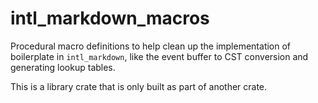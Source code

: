 # intl_markdown_macros

Procedural macro definitions to help clean up the implementation of boilerplate in `intl_markdown`, like the event buffer to CST conversion and generating lookup tables.

This is a library crate that is only built as part of another crate.
